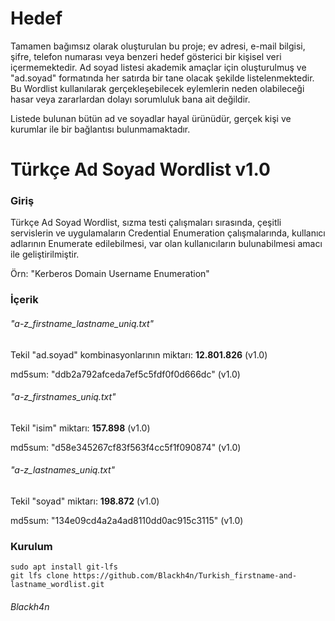 # Hedef
Tamamen bağımsız olarak oluşturulan bu proje; ev adresi, e-mail bilgisi, şifre, telefon numarası veya benzeri hedef gösterici bir kişisel veri içermemektedir.  Ad soyad listesi akademik amaçlar için oluşturulmuş ve "ad.soyad" formatında her satırda bir tane olacak şekilde listelenmektedir. Bu Wordlist kullanılarak gerçekleşebilecek eylemlerin neden olabileceği hasar veya zararlardan dolayı sorumluluk bana ait değildir.

Listede bulunan bütün ad ve soyadlar hayal ürünüdür, gerçek kişi ve kurumlar ile bir bağlantısı bulunmamaktadır.


# Türkçe Ad Soyad Wordlist v1.0
### Giriş
Türkçe Ad Soyad Wordlist, sızma testi çalışmaları sırasında, çeşitli servislerin ve uygulamaların Credential Enumeration çalışmalarında, kullanıcı adlarının Enumerate edilebilmesi, var olan kullanıcıların bulunabilmesi amacı ile geliştirilmiştir.

Örn: "Kerberos Domain Username Enumeration"

### İçerik

###### "a-z_firstname_lastname_uniq.txt"

Tekil "ad.soyad" kombinasyonlarının miktarı: <b>12.801.826</b> (v1.0)

md5sum: "ddb2a792afceda7ef5c5fdf0f0d666dc" (v1.0)

###### "a-z_firstnames_uniq.txt"

Tekil "isim" miktarı:  <b>157.898</b> (v1.0)

md5sum: "d58e345267cf83f563f4cc5f1f090874" (v1.0)

###### "a-z_lastnames_uniq.txt"

Tekil "soyad" miktarı: <b>198.872</b> (v1.0)

md5sum: "134e09cd4a2a4ad8110dd0ac915c3115" (v1.0)

### Kurulum

```
sudo apt install git-lfs
git lfs clone https://github.com/Blackh4n/Turkish_firstname-and-lastname_wordlist.git
```

###### Blackh4n
